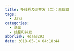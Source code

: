 ```yaml
---
title: 多线程及高并发（二）：基础篇
tags:
  - Java
categories:
  - 基础
  - 线程和并发
abbrlink: 4daad293
date: 2018-05-14 04:18:44
---
```


